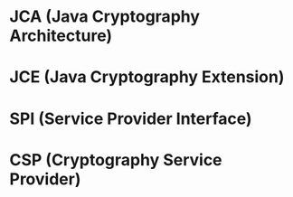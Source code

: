 # JCA (Java Cryptography Architecture)
# JCE (Java Cryptography Extension)
# SPI (Service Provider Interface)
# CSP (Cryptography Service Provider)
